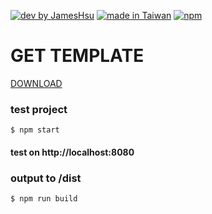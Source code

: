 [![dev by JamesHsu](https://img.shields.io/badge/Dev%20by-Jameshsu1125-green)](https://github.com/jameshsu1125/) [![made in Taiwan](https://img.shields.io/badge/Made%20in-Taiwan-orange)](https://github.com/jameshsu1125/) [![npm](https://img.shields.io/badge/npm-Jameshsu1125-red)](https://www.npmjs.com/~jameshsu1125)

# GET TEMPLATE

[DOWNLOAD](https://jameshsu1125.github.io/2022-audi-edm-template/)

### test project

```
$ npm start
```

#### test on http://localhost:8080

### output to /dist

```
$ npm run build
```
